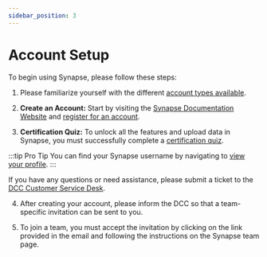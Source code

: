 ```yaml
---
sidebar_position: 3
---
```


# Account Setup

To begin using Synapse, please follow these steps:

1. Please familiarize yourself with the different [account types available](https://help.synapse.org/docs/Synapse-User-Account-Types.2007072795.html).

2.  **Create an Account:** Start by visiting the [Synapse Documentation Website](https://help.synapse.org/docs/Getting-Started.2055471150.html) and [register for an account](https://www.synapse.org/#!RegisterAccount:0).

3. **Certification Quiz:** To unlock all the features and upload data in Synapse, you must successfully complete a [certification quiz](https://www.synapse.org/#!Quiz:Certification).

:::tip Pro Tip
You can find your Synapse username by navigating to [view your profile](https://www.synapse.org/#!Profile:v).
:::

If you have any questions or need assistance, please submit a ticket to the [DCC Customer Service Desk](https://sagebionetworks.jira.com/servicedesk/customer/portal/17).

4. After creating your account, please inform the DCC so that a team-specific invitation can be sent to you.

5. To join a team, you must accept the invitation by clicking on the link provided in the email and following the instructions on the Synapse team page.



